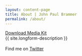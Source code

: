 ```yaml
---
layout: content-page
title: About | John Paul Brammer
permalink: /about/
---
```

<a href="#" class="about-header">
    Download Media Kit <i class="fa fa-download" aria-hidden="true"></i>
</a>

<div class="skinny-row">
    <div class="longform-description">
        {{ site.longform-description }}
        <br><br>
        Find me on <a href="http://www.twitter.com/{{ site.twitter }}" target="_blank">Twitter</a>
    </div>
</div>

